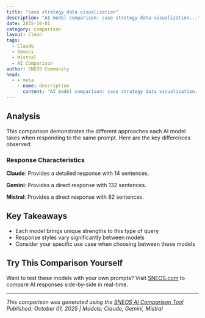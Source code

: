```yaml
---
title: "case strategy data visualization"
description: "AI model comparison: case strategy data visualization..."
date: 2025-10-01
category: comparison
layout: Clean
tags:
  - Claude
  - Gemini
  - Mistral
  - AI Comparison
author: SNEOS Community
head:
  - - meta
    - name: description
      content: "AI model comparison: case strategy data visualization..."
---
```


<ChatComparison
  title="case strategy data visualization"
  prompt="case strategy data visualization"
  :responses='{"Claude": "I\u0027ll help you create a comprehensive case strategy data visualization framework. Here\u0027s a structured approach:\n\n## Key Components of Case Strategy Data Visualization\n\n### 1. **Case Overview Dashboard**\n\u0060\u0060\u0060\n\u250C\u2500\u2500\u2500\u2500\u2500\u2500\u2500\u2500\u2500\u2500\u2500\u2500\u2500\u2500\u2500\u2500\u2500\u2500\u2500\u2500\u2500\u2500\u2500\u2500\u2500\u2500\u2500\u2500\u2500\u2500\u2500\u2500\u2500\u2500\u2500\u2500\u2500\u2500\u2500\u2500\u2500\u2500\u2500\u2500\u2500\u2500\u2500\u2500\u2500\u2500\u2500\u2500\u2500\u2510\n\u2502 CASE STRATEGY DASHBOARD \u2502\n\u251C\u2500\u2500\u2500\u2500\u2500\u2500\u2500\u2500\u2500\u2500\u2500\u2500\u2500\u2500\u2500\u2500\u2500\u2500\u2500\u2500\u2500\u2500\u2500\u2500\u2500\u2500\u2500\u2500\u2500\u2500\u2500\u2500\u2500\u2500\u2500\u2500\u2500\u2500\u2500\u2500\u2500\u2500\u2500\u2500\u2500\u2500\u2500\u2500\u2500\u2500\u2500\u2500\u2500\u2524\n\u2502 Case Name: [Case Title] \u2502\n\u2502 Status: \u25CF\u25CF\u25CF\u25CB\u25CB (60% Complete) \u2502\n\u2502 Timeline: [Start] \u2500\u2500\u2500\u2500\u2500\u2500\u25CF\u2500\u2500\u2500\u2500\u2500\u2500 [End] \u2502\n\u2502 Budget: $XX,XXX / $XXX,XXX \u2502\n\u2514\u2500\u2500\u2500\u2500\u2500\u2500\u2500\u2500\u2500\u2500\u2500\u2500\u2500\u2500\u2500\u2500\u2500\u2500\u2500\u2500\u2500\u2500\u2500\u2500\u2500\u2500\u2500\u2500\u2500\u2500\u2500\u2500\u2500\u2500\u2500\u2500\u2500\u2500\u2500\u2500\u2500\u2500\u2500\u2500\u2500\u2500\u2500\u2500\u2500\u2500\u2500\u2500\u2500\u2518\n\u0060\u0060\u0060\n\n### 2. **Timeline Visualization**\n- **Gantt Chart** for key milestones\n- **Critical path** highlighting\n- **Dependency mapping**\n- **Resource allocation** over time\n\n### 3. **Stakeholder Mapping**\n\u0060\u0060\u0060\n HIGH INFLUENCE\n \u2502\nOPPONENT \u2502 NEUTRAL \u2502 SUPPORTER\n \u2500\u2500\u2500\u2500\u2500\u253C\u2500\u2500\u2500\u2500\u2500\u253C\u2500\u2500\u2500\u2500\u2500\n \u2502 \u2502\n LOW INFLUENCE\n\u0060\u0060\u0060\n\n### 4. **Risk Assessment Matrix**\n- **Probability vs Impact** scatter plot\n- **Heat map** for risk categories\n- **Mitigation timeline**\n\n## Visualization Tools \u0026 Techniques\n\n### **For Legal Cases:**\n1. **Evidence Timeline**\n - Chronological event mapping\n - Evidence strength indicators\n - Witness testimony alignment\n\n2. **Argument Structure Tree**\n - Hierarchical claim mapping\n - Supporting evidence links\n - Counter-argument preparation\n\n### **For Business Strategy:**\n1. **SWOT Analysis Quadrants**\n2. **Competitive Positioning Map**\n3. **Market Opportunity Matrix**\n4. **Resource Allocation Pie Charts**\n\n## Sample Implementation\n\nWould you like me to create a specific visualization for:\n- **Legal case strategy**\n- **Business case analysis**\n- **Project management case**\n- **Investment decision case**\n\nOr do you have a particular case type in mind? I can provide more targeted visualizations and tools based on your specific needs.\n\nWhat type of case strategy are you working on?", "Gemini": "Okay, let\u0027s break down how to approach data visualization within the context of a \u0022case strategy.\u0022 I\u0027ll cover the key areas you\u0027ll need to consider.\n\n**What is \u0022Case Strategy\u0022 in this context?**\n\nBefore diving into visualization, it\u0027s crucial to define what we mean by \u0022case strategy.\u0022 Here are a few possibilities:\n\n* **Legal Case:** In a court case, the strategy revolves around proving or disproving a specific point. The data would relate to evidence, arguments, and potential outcomes.\n* **Business Case:** A business case justifies a project, investment, or change. The data supports the need for the initiative and demonstrates its potential benefits.\n* **Customer Service Case:** A series of interactions with a customer regarding an issue. The data might involve customer satisfaction, resolution time, and the frequency of particular complaints.\n* **Medical Case:** A patient\u0027s history, symptoms, diagnoses, and treatments. The data helps to understand the patient\u0027s condition and guide treatment decisions.\n* **Research Case:** A specific instance or example used to illustrate or test a theory or concept. The data supports the findings of the research.\n\nFor this response, I\u0027ll focus on **Legal Case, Business Case, and Customer Service Case** as those are the most likely uses. However, the general principles apply to the other types as well.\n\n**Key Considerations for Data Visualization in a Case Strategy:**\n\nRegardless of the specific type of case, these factors are crucial:\n\n1. **The Audience:**\n\n * *Who are you presenting the data to?* (Judges, jury, executives, stakeholders, other team members, customers)\n * *What is their level of technical understanding?*\n * *What are their biases or preconceived notions?*\n * *What are you trying to convince them of?*\n\n The audience dictates the level of complexity, the language used, and the types of visuals that will be most effective. For example, a jury needs simple, easily understandable visuals, while a technical team can handle more complex charts.\n\n2. **The Goal (What story are you trying to tell?):**\n\n * *What is the key message you want to convey?*\n * *What evidence supports that message?*\n * *What are the counterarguments, and how can you address them visually?*\n\n Every visualization should have a clear purpose related to your case strategy. Don\u0027t just show data for the sake of showing data. It must actively support your arguments.\n\n3. **The Data:**\n\n * *What data do you have available?*\n * *Is the data accurate and reliable?*\n * *What are the limitations of the data?*\n * *What relationships or patterns exist within the data?*\n * *What outliers or anomalies are present?*\n\n Understanding the data is fundamental. You need to clean it, validate it, and identify the most relevant aspects for your case.\n\n4. **Ethical Considerations:**\n\n * *Are you presenting the data fairly and accurately?*\n * *Are you avoiding misleading or deceptive visualizations?*\n * *Are you acknowledging the limitations of the data?*\n\n Maintaining ethical standards is essential. Visualizations should be transparent and avoid manipulating the data to support a particular viewpoint.\n\n**Data Visualization Techniques by Case Type:**\n\nNow, let\u0027s look at specific visualization techniques that are well-suited for different types of cases:\n\n**A. Legal Case:**\n\n* **Timeline:**\n * *Purpose:* To show the sequence of events, establishing cause and effect, and highlighting critical moments.\n * *Visualization:* A chronological chart displaying key events, dates, and times. Can be interactive to allow exploration of specific periods.\n * *Example:* Demonstrating a chain of events leading to an accident or crime.\n* **Relationship Diagram (Network Graph):**\n * *Purpose:* To illustrate connections between people, organizations, or entities involved in the case.\n * *Visualization:* Nodes representing individuals or groups, and lines representing relationships (e.g., communication, financial transactions).\n * *Example:* Showing the connections between co-conspirators in a fraud case.\n* **Geographic Map:**\n * *Purpose:* To show the location of events, movements of people or objects, or the distribution of evidence.\n * *Visualization:* A map with markers, heatmaps, or polygons to represent locations and data values.\n * *Example:* Mapping the locations of cell phone towers used by a suspect to establish their whereabouts.\n* **Statistical Charts (Bar Charts, Line Charts, Scatter Plots):**\n * *Purpose:* To present statistical evidence in a clear and understandable way.\n * *Visualization:* Standard chart types, but carefully labeled and annotated to highlight key findings.\n * *Example:* Comparing the blood alcohol content of a driver to legal limits. Showing the correlation between two independent variables such as age and instances of an injury.\n* **Before-and-After Images:**\n * *Purpose:* To visually demonstrate the impact of an event or action.\n * *Visualization:* Side-by-side images or videos showing the condition before and after.\n * *Example:* Showing the damage to a vehicle before and after an accident.\n* **3D Reconstruction:**\n * *Purpose:* To recreate a scene or object for better understanding.\n * *Visualization:* A three-dimensional model that can be rotated and viewed from different angles.\n * *Example:* Reconstructing a crime scene to show the positions of people and objects.\n\n**B. Business Case:**\n\n* **Bar Charts and Column Charts:**\n * *Purpose:* To compare values across categories.\n * *Visualization:* Simple bars showing revenue, costs, profits, or market share.\n * *Example:* Comparing the projected revenue of different project scenarios.\n* **Line Charts:**\n * *Purpose:* To show trends over time.\n * *Visualization:* A line connecting data points over a period (e.g., months, years).\n * *Example:* Showing the projected growth of a new product line.\n* **Pie Charts and Donut Charts:**\n * *Purpose:* To show the proportion of parts to a whole.\n * *Visualization:* A circle divided into segments representing different categories.\n * *Example:* Showing the breakdown of costs for a new project. **Use these sparingly, as bar charts are often a better choice.**\n* **Scatter Plots:**\n * *Purpose:* To show the relationship between two variables.\n * *Visualization:* Points plotted on a graph, with each axis representing a different variable.\n * *Example:* Showing the correlation between marketing spend and sales revenue.\n* **Waterfall Charts:**\n * *Purpose:* To show the cumulative effect of positive and negative values.\n * *Visualization:* A series of bars showing increases and decreases, with a final bar showing the total.\n * *Example:* Showing how different factors contribute to the overall profitability of a project.\n* **Gantt Charts:**\n * *Purpose:* To visualize project timelines and dependencies.\n * *Visualization:* A horizontal bar chart showing tasks, durations, and start/end dates.\n * *Example:* Showing the project plan for a new product launch.\n* **Heatmaps:**\n * *Purpose:* To show the intensity of data across a matrix.\n * *Visualization:* A table with cells colored according to their value.\n * *Example:* Showing the performance of different products in different regions.\n\n**C. Customer Service Case:**\n\n* **Bar Charts:**\n * *Purpose:* To compare the frequency of different types of customer issues.\n * *Visualization:* Bars representing the number of complaints, inquiries, or support requests.\n * *Example:* Showing the most common reasons for customer service calls.\n* **Line Charts:**\n * *Purpose:* To track customer satisfaction scores over time.\n * *Visualization:* A line showing the trend of customer satisfaction ratings.\n * *Example:* Showing how customer satisfaction changes after implementing a new service process.\n* **Pie Charts/Donut Charts:**\n * *Purpose:* To show the distribution of customer demographics.\n * *Visualization:* A circle divided into segments representing different demographic groups.\n * *Example:* Showing the percentage of customers in different age ranges. **Again, use sparingly.**\n* **Scatter Plots:**\n * *Purpose:* To identify correlations between customer behavior and satisfaction.\n * *Visualization:* Points plotted on a graph, with each axis representing a different variable (e.g., number of interactions, resolution time).\n * *Example:* Showing the relationship between the number of support calls and customer churn.\n* **Funnel Charts:**\n * *Purpose:* To visualize the customer journey and identify drop-off points.\n * *Visualization:* A funnel shape showing the number of customers at each stage of the process.\n * *Example:* Showing the number of customers who visit a website, create an account, and make a purchase.\n* **Word Clouds:**\n * *Purpose:* To quickly identify the most common keywords used in customer feedback.\n * *Visualization:* Words displayed in different sizes, with the most frequent words being larger.\n * *Example:* Showing the most common words used in customer reviews or survey responses.\n\n**General Best Practices for Effective Data Visualization:**\n\n* **Keep it Simple:** Avoid clutter and unnecessary details.\n* **Use Clear and Concise Labels:** Make sure the axes, data points, and legends are easy to understand.\n* **Choose the Right Chart Type:** Select the chart that best represents the data and the message you want to convey.\n* **Use Color Strategically:** Use color to highlight key findings and avoid using too many colors. Be mindful of accessibility for colorblind individuals.\n* **Tell a Story:** Use annotations, titles, and captions to guide the viewer through the data and explain its significance.\n* **Test Your Visualizations:** Get feedback from others to ensure that your visualizations are clear and effective.\n* **Use Interactive Elements (Where Appropriate):** Allow users to explore the data on their own, filter it, and drill down into specific details.\n* **Maintain Consistency:** Use consistent formatting, colors, and fonts throughout your presentation.\n\n**Tools for Data Visualization:**\n\n* **Spreadsheet Software (Excel, Google Sheets):** Basic charting capabilities for simple data analysis.\n* **Data Visualization Libraries (Python: Matplotlib, Seaborn, Plotly; R: ggplot2):** Powerful tools for creating custom and interactive visualizations.\n* **Business Intelligence Platforms (Tableau, Power BI, Qlik):** Comprehensive platforms for data analysis, visualization, and reporting.\n* **Presentation Software (PowerPoint, Keynote):** Tools for creating presentations with embedded visualizations.\n* **Specialized Legal Visualization Tools:** Tools specifically designed for creating legal exhibits and presentations.\n\n**In summary:**\n\nEffective data visualization in a case strategy is about understanding your audience, defining your goals, and choosing the right visualization techniques to support your arguments. By following these guidelines, you can create compelling and persuasive visuals that help you win your case. Remember to always be ethical, accurate, and transparent in your presentation of the data.\n", "Mistral": "Creating a case strategy for data visualization involves several key steps to ensure that the visualizations effectively communicate insights and support decision-making. Here\u2019s a structured approach to developing a case strategy for data visualization:\n\n### 1. Define Objectives\n- **Purpose**: Clearly define the purpose of the data visualization. Is it for exploratory analysis, reporting, storytelling, or decision support?\n- **Audience**: Identify the target audience. Who will be viewing the visualizations? What is their level of data literacy?\n- **Key Questions**: Determine the key questions that the visualizations need to answer.\n\n### 2. Data Collection and Preparation\n- **Data Sources**: Identify and gather data from relevant sources. Ensure the data is accurate, complete, and up-to-date.\n- **Data Cleaning**: Clean the data to remove any inconsistencies, errors, or missing values.\n- **Data Transformation**: Transform the data into a format suitable for visualization. This may involve aggregating, filtering, or normalizing the data.\n\n### 3. Choose the Right Visualization Types\n- **Bar Charts**: Good for comparing quantities.\n- **Line Charts**: Useful for showing trends over time.\n- **Pie Charts**: Effective for showing proportions of a whole.\n- **Scatter Plots**: Ideal for showing relationships between two variables.\n- **Heatmaps**: Useful for showing density or frequency of data points.\n- **Geospatial Maps**: Effective for visualizing geographic data.\n\n### 4. Design Principles\n- **Simplicity**: Keep the visualizations simple and uncluttered. Avoid unnecessary elements.\n- **Consistency**: Use consistent colors, fonts, and styles across all visualizations.\n- **Clarity**: Ensure that the visualizations are easy to understand. Use clear labels, legends, and annotations.\n- **Interactivity**: Consider adding interactive elements like filters, drill-downs, and tooltips to enhance user engagement.\n\n### 5. Tools and Technology\n- **Software**: Choose the right tools for creating visualizations. Popular options include Tableau, Power BI, D3.js, and Excel.\n- **Integration**: Ensure that the visualizations can be integrated into existing systems or platforms.\n- **Accessibility**: Make sure the visualizations are accessible to all users, including those with disabilities.\n\n### 6. Storytelling and Narrative\n- **Context**: Provide context for the visualizations. Explain what the data represents and why it is important.\n- **Insights**: Highlight key insights and findings. Use annotations and callouts to draw attention to important points.\n- **Narrative Flow**: Create a logical flow of visualizations that tell a coherent story. Start with an overview, then dive into specific details.\n\n### 7. Testing and Feedback\n- **User Testing**: Conduct user testing to gather feedback on the visualizations. Ensure they are intuitive and meet the needs of the audience.\n- **Iteration**: Be prepared to iterate and refine the visualizations based on feedback.\n\n### 8. Deployment and Maintenance\n- **Deployment**: Deploy the visualizations in a way that is accessible to the target audience. This could be through dashboards, reports, or interactive web applications.\n- **Maintenance**: Plan for ongoing maintenance and updates. Ensure that the visualizations remain relevant and accurate over time.\n\n### Example Case Strategy\n\n#### Objective:\nTo create a dashboard for a retail company to monitor sales performance and identify trends.\n\n#### Audience:\nSales managers and executives.\n\n#### Key Questions:\n1. What are the monthly sales trends?\n2. Which products are performing best?\n3. How do sales vary by region?\n\n#### Data Collection:\n- Sales data from the company\u2019s ERP system.\n- Product information from the inventory database.\n- Geographic data from the CRM system.\n\n#### Visualization Types:\n1. Line chart for monthly sales trends.\n2. Bar chart for top-performing products.\n3. Geospatial map for regional sales performance.\n\n#### Design Principles:\n- Use a consistent color scheme for different product categories.\n- Ensure all charts are clearly labeled and annotated.\n- Include interactive filters for time period and region.\n\n#### Tools:\n- Tableau for creating the dashboard.\n- Integration with the company\u2019s intranet for easy access.\n\n#### Storytelling:\n- Start with an overview of overall sales performance.\n- Highlight key insights such as top-performing products and regions.\n- Provide drill-down capabilities for more detailed analysis.\n\n#### Testing:\n- Conduct user testing with a small group of sales managers.\n- Gather feedback and make necessary adjustments.\n\n#### Deployment:\n- Deploy the dashboard on the company\u2019s intranet.\n- Provide training sessions for sales managers and executives.\n\n#### Maintenance:\n- Schedule monthly updates to ensure the data is current.\n- Monitor user feedback and make continuous improvements.\n\nBy following this structured approach, you can create effective data visualizations that support your case strategy and drive informed decision-making."}' 
  published-date="22:06"
/>

## Analysis

This comparison demonstrates the different approaches each AI model takes when responding to the same prompt. Here are the key differences observed:

### Response Characteristics

**Claude**: Provides a detailed response with 14 sentences. 

**Gemini**: Provides a direct response with 132 sentences. 

**Mistral**: Provides a direct response with 82 sentences. 

## Key Takeaways

- Each model brings unique strengths to this type of query
- Response styles vary significantly between models
- Consider your specific use case when choosing between these models

## Try This Comparison Yourself

Want to test these models with your own prompts? Visit [SNEOS.com](https://sneos.com) to compare AI responses side-by-side in real-time.

---

*This comparison was generated using the [SNEOS AI Comparison Tool](https://sneos.com)*
*Published: October 01, 2025 | Models: Claude, Gemini, Mistral*
